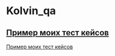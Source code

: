 # Kolvin_qa
[Пример моих тест кейсов](https://docs.google.com/spreadsheets/d/14Uwd4W3cwxmdQS4rzaEXJOrpvsRzooE3On-0-0zW0LY/edit#gid=306401338)
---
[Пример моих тест кейсов](https://docs.google.com/spreadsheets/d/1NX7fTYv_glg4TMHprx1gEtVYQJYuXZfGq2qa2Qq-cz8/edit?usp=sharing)

